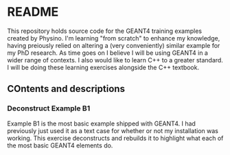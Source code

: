 # README #

This repository holds source code for the GEANT4 training examples created by 
Physino. I'm learning "from scratch" to enhance my knowledge, having preiously 
relied on altering a (very conveniently) similar example for my PhD research. As
 time goes on I believe I will be using GEANT4 in a wider range of contexts. I 
also would like to learn C++ to a greater standard. I will be doing these 
learning exercises alongside the C++ textbook.

## COntents and descriptions

### Deconstruct Example B1
Example B1 is the most basic example shipped with GEANT4. I had previously just 
used it as a text case for whether or not my installation was working. This 
exercise deconstructs and rebuilds it to highlight what each of the most basic 
GEANT4 elements do.